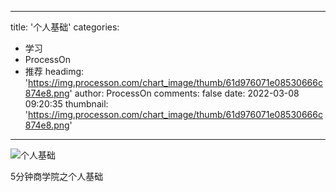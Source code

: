 
---
title: '个人基础'
categories: 
 - 学习
 - ProcessOn
 - 推荐
headimg: 'https://img.processon.com/chart_image/thumb/61d976071e08530666c874e8.png'
author: ProcessOn
comments: false
date: 2022-03-08 09:20:35
thumbnail: 'https://img.processon.com/chart_image/thumb/61d976071e08530666c874e8.png'
---

<div>   
<img class="thumb" alt="个人基础" src="https://img.processon.com/chart_image/thumb/61d976071e08530666c874e8.png" referrerpolicy="no-referrer">
<p>5分钟商学院之个人基础</p>  
</div>
            